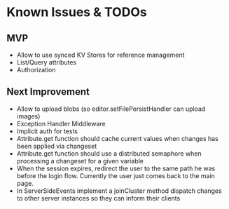 # Known Issues & TODOs
## MVP
- Allow to use synced KV Stores for reference management
- List/Query attributes
- Authorization

## Next Improvement
- Allow to upload blobs (so editor.setFilePersistHandler can upload images)
- Exception Handler Middleware
- Implicit auth for tests
- Attribute.get function should cache current values when changes has been applied via changeset
- Attribute.get function should use a distributed semaphore when processing a changeset for a given variable
- When the session expires, redirect the user to the same path he was before the login flow. Currently the user just comes back to the main page.
- In ServerSideEvents implement a joinCluster method dispatch changes to other server instances so they can inform their clients